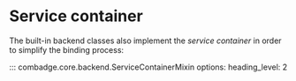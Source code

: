 # Service container

The built-in backend classes also implement the _service container_ in order to
simplify the binding process:

::: combadge.core.backend.ServiceContainerMixin
    options:
      heading_level: 2
